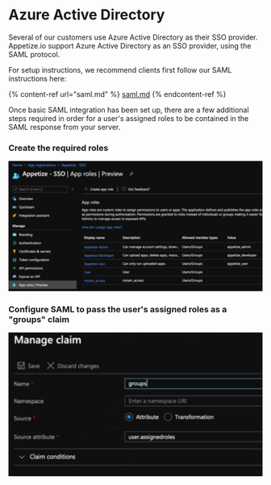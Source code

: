 # Azure Active Directory

Several of our customers use Azure Active Directory as their SSO provider. Appetize.io support Azure Active Directory as an SSO provider, using the SAML protocol. 

For setup instructions, we recommend clients first follow our SAML instructions here:

{% content-ref url="saml.md" %}
[saml.md](saml.md)
{% endcontent-ref %}

Once basic SAML integration has been set up, there are a few additional steps required in order for a user's assigned roles to be contained in the SAML response from your server. 

### Create the required roles

![App roles used by Appetize.io](<../../.gitbook/assets/Screen Shot 2020-12-04 at 9.48.35 AM.png>)

### Configure SAML to pass the user's assigned roles as a "groups" claim

![Configure SAML to include a user's assigned roles as a "groups" field in the SAML response](<../../.gitbook/assets/Screen Shot 2020-12-04 at 9.47.03 AM.png>)
